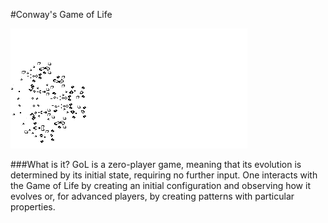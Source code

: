 #Conway's Game of Life

![GIF](breeder.gif)

###What is it?
GoL is a zero-player game, meaning that its evolution is determined by its initial state, requiring no further input. One interacts with the Game of Life by creating an initial configuration and observing how it evolves or, for advanced players, by creating patterns with particular properties.
